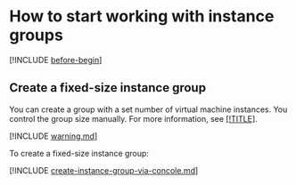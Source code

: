 # How to start working with instance groups

[!INCLUDE [before-begin](../../_includes/before-begin.md)]

## Create a fixed-size instance group

You can create a group with a set number of virtual machine instances. You control the group size manually. For more information, see [[!TITLE]](../concepts/scale.md#fixed-scale).

[!INCLUDE [warning.md](../../_includes/instance-groups/warning.md)]

To create a fixed-size instance group:

[!INCLUDE [create-instance-group-via-concole.md](../../_includes/instance-groups/create-instance-group-via-concole.md)]

